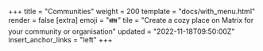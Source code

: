+++
title = "Communities"
weight = 200
template = "docs/with_menu.html"
render = false
[extra]
emoji = "👪"
tile = "Create a cozy place on Matrix for your community or organisation"
updated = "2022-11-18T09:50:00Z"
insert_anchor_links = "left"
+++

